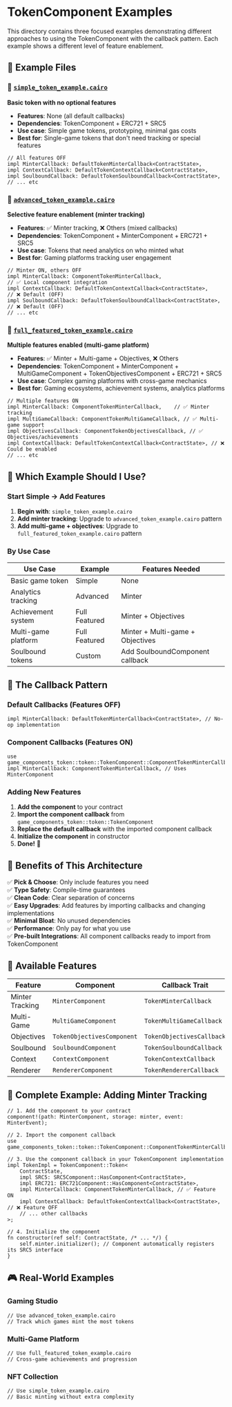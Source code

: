 # TokenComponent Examples

This directory contains three focused examples demonstrating different approaches to using the TokenComponent with the callback pattern. Each example shows a different level of feature enablement.

## 📁 Example Files

### 🔹 [`simple_token_example.cairo`](./simple_token_example.cairo)
**Basic token with no optional features**

- **Features**: None (all default callbacks)
- **Dependencies**: TokenComponent + ERC721 + SRC5
- **Use case**: Simple game tokens, prototyping, minimal gas costs
- **Best for**: Single-game tokens that don't need tracking or special features

```cairo
// All features OFF
impl MinterCallback: DefaultTokenMinterCallback<ContractState>,
impl ContextCallback: DefaultTokenContextCallback<ContractState>,
impl SoulboundCallback: DefaultTokenSoulboundCallback<ContractState>,
// ... etc
```

### 🔸 [`advanced_token_example.cairo`](./advanced_token_example.cairo)  
**Selective feature enablement (minter tracking)**

- **Features**: ✅ Minter tracking, ❌ Others (mixed callbacks)
- **Dependencies**: TokenComponent + MinterComponent + ERC721 + SRC5
- **Use case**: Tokens that need analytics on who minted what
- **Best for**: Gaming platforms tracking user engagement

```cairo
// Minter ON, others OFF  
impl MinterCallback: ComponentTokenMinterCallback,                    // ✅ Local component integration
impl ContextCallback: DefaultTokenContextCallback<ContractState>,     // ❌ Default (OFF)
impl SoulboundCallback: DefaultTokenSoulboundCallback<ContractState>, // ❌ Default (OFF)
// ... etc
```

### 🔷 [`full_featured_token_example.cairo`](./full_featured_token_example.cairo)
**Multiple features enabled (multi-game platform)**

- **Features**: ✅ Minter + Multi-game + Objectives, ❌ Others  
- **Dependencies**: TokenComponent + MinterComponent + MultiGameComponent + TokenObjectivesComponent + ERC721 + SRC5
- **Use case**: Complex gaming platforms with cross-game mechanics
- **Best for**: Gaming ecosystems, achievement systems, analytics platforms

```cairo
// Multiple features ON
impl MinterCallback: ComponentTokenMinterCallback,    // ✅ Minter tracking
impl MultiGameCallback: ComponentTokenMultiGameCallback, // ✅ Multi-game support  
impl ObjectivesCallback: ComponentTokenObjectivesCallback, // ✅ Objectives/achievements
impl ContextCallback: DefaultTokenContextCallback<ContractState>, // ❌ Could be enabled
// ... etc
```

## 🎯 Which Example Should I Use?

### Start Simple → Add Features
1. **Begin with**: `simple_token_example.cairo`
2. **Add minter tracking**: Upgrade to `advanced_token_example.cairo` pattern
3. **Add multi-game + objectives**: Upgrade to `full_featured_token_example.cairo` pattern

### By Use Case

| Use Case | Example | Features Needed |
|----------|---------|-----------------|
| Basic game token | Simple | None |
| Analytics tracking | Advanced | Minter |
| Achievement system | Full Featured | Minter + Objectives |
| Multi-game platform | Full Featured | Minter + Multi-game + Objectives |
| Soulbound tokens | Custom | Add SoulboundComponent callback |

## 🔧 The Callback Pattern

### Default Callbacks (Features OFF)
```cairo
impl MinterCallback: DefaultTokenMinterCallback<ContractState>, // No-op implementation
```

### Component Callbacks (Features ON)  
```cairo
use game_components_token::token::TokenComponent::ComponentTokenMinterCallback;
impl MinterCallback: ComponentTokenMinterCallback, // Uses MinterComponent
```

### Adding New Features
1. **Add the component** to your contract
2. **Import the component callback** from `game_components_token::token::TokenComponent`
3. **Replace the default callback** with the imported component callback
4. **Initialize the component** in constructor
5. **Done!** 🎉

## 🚀 Benefits of This Architecture

✅ **Pick & Choose**: Only include features you need  
✅ **Type Safety**: Compile-time guarantees  
✅ **Clean Code**: Clear separation of concerns  
✅ **Easy Upgrades**: Add features by importing callbacks and changing implementations  
✅ **Minimal Bloat**: No unused dependencies  
✅ **Performance**: Only pay for what you use  
✅ **Pre-built Integrations**: All component callbacks ready to import from TokenComponent  

## 📖 Available Features

| Feature | Component | Callback Trait | Import Path |
|---------|-----------|----------------|-------------|
| Minter Tracking | `MinterComponent` | `TokenMinterCallback` | `TokenComponent::ComponentTokenMinterCallback` |
| Multi-Game | `MultiGameComponent` | `TokenMultiGameCallback` | `TokenComponent::ComponentTokenMultiGameCallback` |
| Objectives | `TokenObjectivesComponent` | `TokenObjectivesCallback` | `TokenComponent::ComponentTokenObjectivesCallback` |
| Soulbound | `SoulboundComponent` | `TokenSoulboundCallback` | *Coming soon* |
| Context | `ContextComponent` | `TokenContextCallback` | *Coming soon* |
| Renderer | `RendererComponent` | `TokenRendererCallback` | *Coming soon* |

## 🔧 Complete Example: Adding Minter Tracking

```cairo
// 1. Add the component to your contract
component!(path: MinterComponent, storage: minter, event: MinterEvent);

// 2. Import the component callback
use game_components_token::token::TokenComponent::ComponentTokenMinterCallback;

// 3. Use the component callback in your TokenComponent implementation
impl TokenImpl = TokenComponent::Token<
    ContractState,
    impl SRC5: SRC5Component::HasComponent<ContractState>,
    impl ERC721: ERC721Component::HasComponent<ContractState>,
    impl MinterCallback: ComponentTokenMinterCallback, // ✅ Feature ON
    impl ContextCallback: DefaultTokenContextCallback<ContractState>, // ❌ Feature OFF
    // ... other callbacks
>;

// 4. Initialize the component
fn constructor(ref self: ContractState, /* ... */) {
    self.minter.initializer(); // Component automatically registers its SRC5 interface
}
```

## 🎮 Real-World Examples

### Gaming Studio
```cairo
// Use advanced_token_example.cairo
// Track which games mint the most tokens
```

### Multi-Game Platform  
```cairo
// Use full_featured_token_example.cairo
// Cross-game achievements and progression
```

### NFT Collection
```cairo
// Use simple_token_example.cairo
// Basic minting without extra complexity
``` 